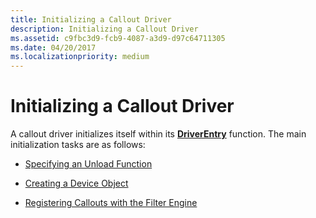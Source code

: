 ```yaml
---
title: Initializing a Callout Driver
description: Initializing a Callout Driver
ms.assetid: c9fbc3d9-fcb9-4087-a3d9-d97c64711305
ms.date: 04/20/2017
ms.localizationpriority: medium
---
```


# Initializing a Callout Driver


A callout driver initializes itself within its [**DriverEntry**](/windows-hardware/drivers/ddi/wdm/nc-wdm-driver_initialize) function. The main initialization tasks are as follows:

-   [Specifying an Unload Function](specifying-an-unload-function.md)

-   [Creating a Device Object](creating-a-device-object.md)

-   [Registering Callouts with the Filter Engine](registering-callouts-with-the-filter-engine.md)

 

